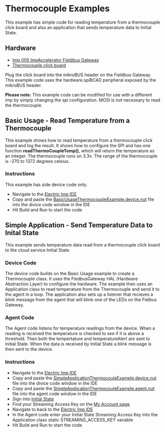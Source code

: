 # Thermocouple Examples

This example has simple code for reading temperature from a thermocouple click board and also an application that sends temperature data to Initial State. 

## Hardware
- [Imp 005 ImpAccelerator Fieldbus Gateway](https://store.electricimp.com/collections/featured-products/products/impaccelerator-fieldbus-gateway?variant=31118564754)
- [Thermocouple click board](https://shop.mikroe.com/thermo-click)

Plug the click board into the mikroBUS header on the Fieldbus Gateway. This example code uses the hardware.spiBCAD peripheral exposed by the mikroBUS header.  

**Please note:** This example code can be modified for use with a different imp by simply changing the spi configuration. MOSI is not necessary to read the thermocouple.

## Basic Usage - Read Temperature from a Thermocouple

This example shows how to read temperature from a thermocouple click board and log the result. It shows how to configure the SPI and has one function **readThermoCoupleTemp()**, which will return the temperature as an integer. The thermocouple runs on 3.3v. The range of the thermocouple is -270 to 1372 degrees celsius.

### Instructions

This example has side device code only. 

* Navigate to the [Electric Imp IDE](https://ide.electricimp.com)
* Copy and paste the [BasicUsageThermocoupleExample.device.nut](./BasicUsageThermocoupleExample.device.nut) file into the divice code window in the IDE
* Hit Build and Run to start the code

## Simple Application - Send Temperature Data to Inital State

This example sends temperature data read from a thermocouple click board to the cloud service Initial State. 

### Device Code 

The device code builds on the Basic Usage example to create a Thermocouple class. It uses the FiedbusGateway HAL (Hardware Abstraction Layer) to configure the hardware. The example then uses an Application class to read temperature from the Thermocouple and send it to the agent in a loop. The application also sets up a listener that recieves a blink message from the agent that will blink one of the LEDs on the Fielbus Gateway.  

### Agent Code

The Agent code listens for temperature readings from the device. When a reading is received the temperature is checked to see if it is above a threshold. Then both the tempertature and temperatureAlert are sent to Initial State. When the data is received by Initial State a blink message is then sent to the device.

### Instructions

* Navigate to the [Electric Imp IDE](https://ide.electricimp.com)
* Copy and paste the [SimpleApplicationThermocouleExample.device.nut](/.SimpleApplicationThermocouleExample.device.nut) file into the divice code window in the IDE 
* Copy and paste the [SimpleApplicationThermocouleExample.agent.nut](/.SimpleApplicationThermocouleExample.device.nut) file into the agent code window in the IDE
* Sign into [Initial State](https://app.initialstate.com/#/login/account)
* Find your Streaming Access Key on the [My Account page](https://app.initialstate.com/#/account)
* Navigate to back to the [Electric Imp IDE](https://ide.electricimp.com)
* In the Agent code enter your Initial State Streaming Access Key into the Application class static STREAMING_ACCESS_KEY variable
* Hit Build and Run to start the code